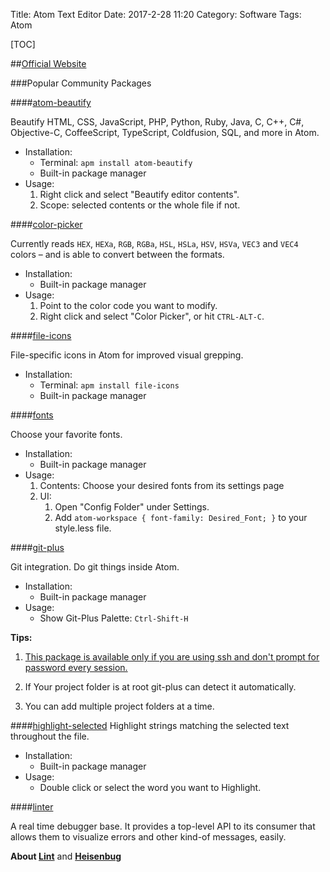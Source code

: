Title: Atom Text Editor
Date: 2017-2-28 11:20
Category: Software
Tags: Atom

[TOC]

##[Official Website](https://atom.io/)

###Popular Community Packages

####[atom-beautify](https://atom.io/packages/atom-beautify)

Beautify HTML, CSS, JavaScript, PHP, Python, Ruby, Java, C, C++, C#, Objective-C, CoffeeScript, TypeScript, Coldfusion, SQL, and more in Atom.

*   Installation:
    *   Terminal: ``apm install atom-beautify``
    *   Built-in package manager
*   Usage:
    1.  Right click and select "Beautify editor contents".
    2.  Scope: selected contents or the whole file if not.

####[color-picker](https://atom.io/packages/color-picker)

Currently reads `HEX`, `HEXa`, `RGB`, `RGBa`, `HSL`, `HSLa`, `HSV`, `HSVa`, `VEC3` and `VEC4` colors – and is able to convert between the formats.

*   Installation:
    *   Built-in package manager
*   Usage:
    1.  Point to the color code you want to modify.
    2.  Right click and select "Color Picker", or hit `CTRL-ALT-C`.

####[file-icons](https://atom.io/packages/file-icons)

File-specific icons in Atom for improved visual grepping.

*   Installation:
    *   Terminal: ``apm install file-icons``
    *   Built-in package manager

####[fonts](https://atom.io/packages/fonts)

Choose your favorite fonts.

*   Installation:
    *   Built-in package manager
*   Usage:
    1.  Contents: Choose your desired fonts from its settings page
    2.  UI:
        1.  Open "Config Folder" under Settings.
        2.  Add ``atom-workspace { font-family: Desired_Font; }`` to your style.less file.

####[git-plus](https://atom.io/packages/git-plus)

Git integration. Do git things inside Atom.

*   Installation:
    *   Built-in package manager
*   Usage:
    *   Show Git-Plus Palette: `Ctrl-Shift-H`

**Tips:**

1.  [This package is available only if you are using ssh and don't prompt for password every session.](https://help.github.com/articles/generating-a-new-ssh-key-and-adding-it-to-the-ssh-agent/)

2.  If Your project folder is at root git-plus can detect it automatically.

3.  You can add multiple project folders at a time.

####[highlight-selected](https://atom.io/packages/highlight-selected)
Highlight strings matching the selected text throughout the file.

*   Installation:
    *   Built-in package manager
*   Usage:
    *   Double click or select the word you want to Highlight.

####[linter](https://atom.io/packages/linter)

A real time debugger base. It provides a top-level API to its consumer that allows them to visualize errors and other kind-of messages, easily.

**About [Lint](https://en.wikipedia.org/wiki/Lint_(software))** and **[Heisenbug](https://en.wikipedia.org/wiki/Heisenbug)**
